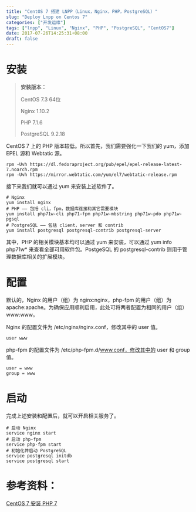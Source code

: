 ```yaml
---
title: "CentOS 7 搭建 LNPP（Linux，Nginx，PHP，PostgreSQL）"
slug: "Deploy Lnpp on Centos 7"
categories: ["开发运维"]
tags: ["lnpp", "Linux", "Nginx", "PHP", "PostgreSQL", "CentOS7"]
date: 2017-07-26T14:25:31+08:00
draft: false
---
```


# 安装

> **安装版本：**
> 
> CentOS 7.3 64位 
> 
> Nginx 1.10.2 
> 
> PHP 7.1.6 
> 
> PostgreSQL 9.2.18

CentOS 7 上的 PHP 版本较低。所以首先，我们需要强化一下我们的 yum，添加 EPEL 源和 Webtatic 源。

```
rpm -Uvh https://dl.fedoraproject.org/pub/epel/epel-release-latest-7.noarch.rpm
rpm -Uvh https://mirror.webtatic.com/yum/el7/webtatic-release.rpm
```

接下来我们就可以通过 yum 来安装上述软件了。

```
# Nginx
yum install nginx
# PHP —— 包括 cli，fpm，数据库连接和其它需要模块
yum install php71w-cli php71-fpm php71w-mbstring php71w-pdo php71w-pgsql
# PostgreSQL —— 包括 client，server 和 contrib
yum install postgresql postgresql-contrib postgresql-server
```

其中，PHP 的相关模块基本均可以通过 yum 来安装，可以通过 yum info php71w* 来查看全部可用软件包。PostgeSQL 的 postgresql-contrib 则用于管理数据库相关的扩展模块。

# 配置

默认的，Nginx 的用户（组）为 nginx:nginx，php-fpm 的用户（组）为 apache:apache。为确保应用顺利启用，此处可将两者配置为相同的用户（组）www:www。

Nginx 的配置文件为 /etc/nginx/nginx.conf，修改其中的 user 值。

```
user www
```

php-fpm 的配置文件为 /etc/php-fpm.d/www.conf，修改其中的 user 和 group 值。

```
user = www
group = www
```

# 启动

完成上述安装和配置后，就可以开启相关服务了。

```
# 启动 Nginx
service nginx start
# 启动 php-fpm
service php-fpm start
# 初始化并启动 PostgreSQL
service postgresql initdb
service postgresql start
```


# 参考资料：

[CentOS 7 安装 PHP 7](http://devops-club.com/article/install_php_7_on_centos_7)